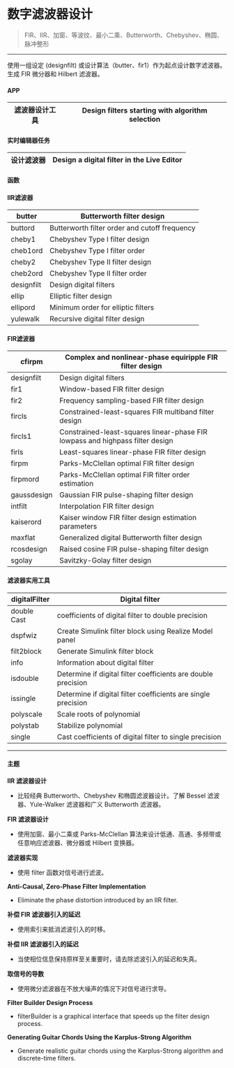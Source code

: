 # 数字滤波器设计
> FIR、IIR、加窗、等波纹、最小二乘、Butterworth、Chebyshev、椭圆、脉冲整形
***
使用一组设定 (designfilt) 或设计算法（butter、fir1）作为起点设计数字滤波器。生成 FIR 微分器和 Hilbert 滤波器。
#### APP
滤波器设计工具 | Design filters starting with algorithm selection
---------- | -------------
#### 实时编辑器任务  
设计滤波器 | Design a digital filter in the Live Editor
---------- | -------------
#### 函数
#### IIR滤波器
butter|	Butterworth filter design
---------- | -------------
buttord|	Butterworth filter order and cutoff frequency
cheby1|	Chebyshev Type I filter design
cheb1ord|	Chebyshev Type I filter order
cheby2|	Chebyshev Type II filter design
cheb2ord|	Chebyshev Type II filter order
designfilt|	Design digital filters
ellip|	Elliptic filter design
ellipord|	Minimum order for elliptic filters
yulewalk|	Recursive digital filter design

#### FIR滤波器 
cfirpm|	Complex and nonlinear-phase equiripple FIR filter design
---------- | -------------
designfilt|	Design digital filters
fir1|	Window-based FIR filter design
fir2|	Frequency sampling-based FIR filter design
fircls|	Constrained-least-squares FIR multiband filter design
fircls1|	Constrained-least-squares linear-phase FIR lowpass and highpass filter design
firls|	Least-squares linear-phase FIR filter design
firpm|	Parks-McClellan optimal FIR filter design
firpmord|	Parks-McClellan optimal FIR filter order estimation
gaussdesign|	Gaussian FIR pulse-shaping filter design
intfilt|	Interpolation FIR filter design
kaiserord|	Kaiser window FIR filter design estimation parameters
maxflat|	Generalized digital Butterworth filter design
rcosdesign|	Raised cosine FIR pulse-shaping filter design
sgolay|	Savitzky-Golay filter design
#### 滤波器实用工具
digitalFilter|	Digital filter
---------- | -------------
double	Cast| coefficients of digital filter to double precision
dspfwiz	|Create Simulink filter block using Realize Model panel
filt2block|	Generate Simulink filter block
info|	Information about digital filter
isdouble|	Determine if digital filter coefficients are double precision
issingle|	Determine if digital filter coefficients are single precision
polyscale|	Scale roots of polynomial
polystab|	Stabilize polynomial
single|	Cast coefficients of digital filter to single precision
***
#### 主题  

**IIR 滤波器设计**
- 比较经典 Butterworth、Chebyshev 和椭圆滤波器设计。了解 Bessel 滤波器、Yule-Walker 滤波器和广义 Butterworth 滤波器。

**FIR 滤波器设计**
- 使用加窗、最小二乘或 Parks-McClellan 算法来设计低通、高通、多频带或任意响应滤波器、微分器或 Hilbert 变换器。

**滤波器实现**
- 使用 filter 函数对信号进行滤波。

**Anti-Causal, Zero-Phase Filter Implementation**
- Eliminate the phase distortion introduced by an IIR filter.

**补偿 FIR 滤波器引入的延迟**
- 使用索引来抵消滤波引入的时移。

**补偿 IIR 滤波器引入的延迟**
- 当使相位信息保持原样至关重要时，请去除滤波引入的延迟和失真。

**取信号的导数**
- 使用微分滤波器在不放大噪声的情况下对信号进行求导。

**Filter Builder Design Process**
- filterBuilder is a graphical interface that speeds up the filter design process.

**Generating Guitar Chords Using the Karplus-Strong Algorithm**
- Generate realistic guitar chords using the Karplus-Strong algorithm and discrete-time filters.

